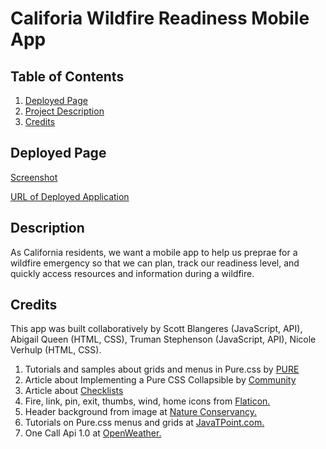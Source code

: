# Califoria Wildfire Readiness Mobile App

## Table of Contents
1. [Deployed Page](#deployed-page)
2. [Project Description](#project-description)
3. [Credits](#credits)


## Deployed Page
[Screenshot](./Assets/Images/deployed-page.png)

[URL of Deployed Application](https://sblangeres1.github.io/wildfire-app/)


## Description
As California residents, we want a mobile app to help us preprae for a wildfire emergency so that we can plan, track our readiness level, and quickly access resources and information during a wildfire. 


## Credits
This app was built collaboratively by Scott Blangeres (JavaScript, API), Abigail Queen (HTML, CSS), Truman Stephenson (JavaScript, API), Nicole Verhulp (HTML, CSS). 
1. Tutorials and samples about grids and menus in Pure.css by [PURE](https://purecss.io/)
2. Article about Implementing a Pure CSS Collapsible by [Community](https://www.digitalocean.com/community/tutorials/css-collapsible)
3. Article about [Checklists](https://medium.com/claritydesignsystem/pure-css-accessible-checkboxes-and-radios-buttons-54063e759bb3)
4. Fire, link, pin, exit, thumbs, wind, home icons from [Flaticon.](https://flaticon.com) 
5. Header background from image at [Nature Conservancy.](https://www.nature.org/en-us/about-us/where-we-work/united-states/california/stories-in-california/californias-wildfire-future/)
6. Tutorials on Pure.css menus and grids at [JavaTPoint.com.](https://www.javatpoint.com/pure-css-tutorial)
7. One Call Api 1.0 at [OpenWeather.](https://openweathermap.org/api/one-call-api)

